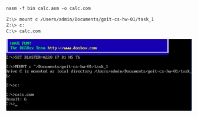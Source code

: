 

`nasm -f bin calc.asm -o calc.com`
```
Z:\> mount c /Users/admin/Documents/goit-cs-hw-01/task_1
Z:\> c:
C:\> calc.com
```

![img_1.png](img_1.png)